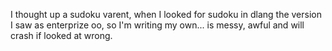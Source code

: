 I thought up a sudoku varent, when I looked for sudoku in dlang the version I saw as enterprize oo, so I'm writing my own... is messy, awful and will crash if looked at wrong.
